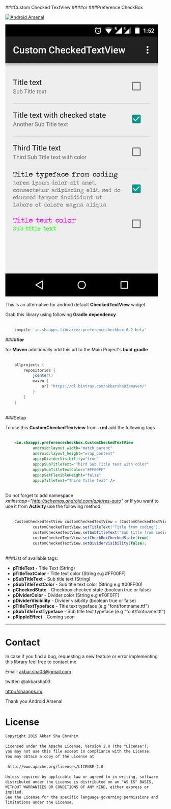 ###Custom Checked TextView 
####or
###Preference CheckBox

[![Android Arsenal](https://img.shields.io/badge/Android%20Arsenal-Custom%20Checked%20TextView-green.svg?style=flat)](https://android-arsenal.com/details/1/2376)

![custom checked text view](https://raw.githubusercontent.com/akbarsha03/Custom_CheckedTextView/master/app/src/main/res/drawable/screenshot2.png?raw=true "Screen shot")

This is an alternative for android default **CheckedTextView** widget

Grab this library using following **Gradle** **dependency**

```groovy

    compile 'in.shaapps.librariez:preferencecheckbox:0.2-beta'

```

#####**or**

for **Maven** additionally add this url to the Main Project's **buid.gradle**

```groovy

    allprojects {
        repositories {
            jcenter()
            maven {
                url "https://dl.bintray.com/akbarsha03/maven/"
            }
        }
    }
    
```

###Setup

To use this **CustomCheckedTextview** from **.xml** add the following tags

```xml

    <in.shaapps.preferencecheckbox.CustomCheckedTextView
            android:layout_width="match_parent"
            android:layout_height="wrap_content"
            app:pDividerVisibility="true"
            app:pSubTitleText="Third Sub Title text with color"
            app:pSubTitleTextColor="#FF00FF"
            app:pSetFlexibleHeight="false"
            app:pTitleText="Third Title text" />
            
```

Do not forget to add namespace *xmlns:app="http://schemas.android.com/apk/res-auto"*
or If you want to use it from **Activity** use the following method

```java

    CustomCheckedTextView customCheckedTextView = (CustomCheckedTextView) findViewById(R.id.customCheckedTextView);
            customCheckedTextView.setTitleText("Title from coding");
            customCheckedTextView.setSubTitleText("Sub title from coding");
            customCheckedTextView.setCheckBoxCheckedState(true);
            customCheckedTextView.setDividerVisibility(false);
            
```

###List of available tags:

 - **pTitleText** - Title Text (String)
 - **pTitleTextColor** - Title text color (String e.g #FF00FF)
 - **pSubTitleText** - Sub title text (String)
 - **pSubTitleTextColor** - Sub title text color (String e.g #00FF00)
 - **pCheckedState** - Checkbox checked state (boolean true or false)
 - **pDividerColor** - Divider color (String e.g #F0F0FF)
 - **pDividerVisibility** - Divider visibility (boolean true or false)
 - **pTitleTextTypeface** - Title text typeface (e.g "font/fontname.ttf")
 - **pSubTitleTextTypeface** - Sub title text typeface (e.g "font/fontname.ttf")
 - **pRippleEffect** - Coming soon

----------
Contact
============
In case if you find a bug, requesting a new feature or error implementing this library feel free to contact me

Email: akbar.sha03@gmail.com

twitter: @akbarsha03

http://shaapps.in/

Thank you Android Arsenal

License
============

    Copyright 2015 Akbar Sha Ebrahim

	Licensed under the Apache License, Version 2.0 (the "License");
	you may not use this file except in compliance with the License.
	You may obtain a copy of the License at

     http://www.apache.org/licenses/LICENSE-2.0

	Unless required by applicable law or agreed to in writing, software
	distributed under the License is distributed on an "AS IS" BASIS,
	WITHOUT WARRANTIES OR CONDITIONS OF ANY KIND, either express or implied.
	See the License for the specific language governing permissions and
	limitations under the License.



